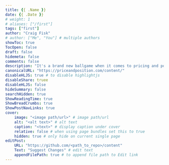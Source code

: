 ```yaml
---
title: {{ .Name }}
date: {{ .Date }}
# weight: 1
# aliases: ["/first"]
tags: ["first"]
author: "Craig Fisk"
# author: ["Me", "You"] # multiple authors
showToc: true
TocOpen: false
draft: false
hidemeta: false
comments: false
description: "It's a brand new ballgame when it comes to pricing and positioning, net of a digital transformation of a business."
canonicalURL: "https://priceandposition.com/content/"
disableHLJS: true # to disable highlightjs
disableShare: truee
disableHLJS: false
hideSummary: false
searchHidden: true
ShowReadingTime: true
ShowBreadCrumbs: true
ShowPostNavLinks: true
cover:
    image: "<image path/url>" # image path/url
    alt: "<alt text>" # alt text
    caption: "<text>" # display caption under cover
    relative: false # when using page bundles set this to true
    hidden: true # only hide on current single page
editPost:
    URL: "https://github.com/<path_to_repo>/content"
    Text: "Suggest Changes" # edit text
    appendFilePath: true # to append file path to Edit link
---
```

